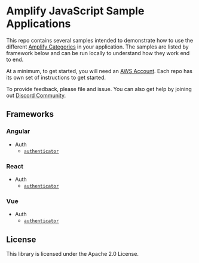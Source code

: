 # Amplify JavaScript Sample Applications

This repo contains several samples intended to demonstrate how to use the different [Amplify Categories](https://docs.amplify.aws/) in your application. The samples are listed by framework below and can be run locally to understand how they work end to end.

At a minimum, to get started, you will need an [AWS Account](https://portal.aws.amazon.com/billing/signup#/start). Each repo has its own set of instructions to get started.

To provide feedback, please file and issue. You can also get help by joining out [Discord Community](https://discord.gg/amplify).

## Frameworks

### Angular

- Auth
  - [`authenticator`](./samples/angular/auth/authenticator)

### React

- Auth
  - [`authenticator`](./samples/react/auth/authenticator)

### Vue

- Auth
  - [`authenticator`](./samples/vue/auth/authenticator)

## License

This library is licensed under the Apache 2.0 License.

